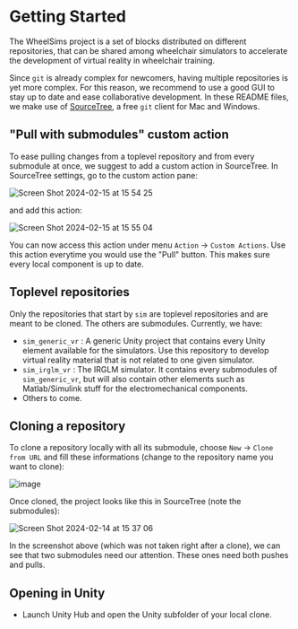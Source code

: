 # Getting Started

The WheelSims project is a set of blocks distributed on different repositories, that can be shared among wheelchair simulators to accelerate the development of virtual reality in wheelchair training.

Since `git` is already complex for newcomers, having multiple repositories is yet more complex. For this reason, we recommend to use a good GUI to stay up to date and ease collaborative development. In these README files, we make use of [SourceTree](https://www.sourcetreeapp.com/), a free `git` client for Mac and Windows.

## "Pull with submodules" custom action

To ease pulling changes from a toplevel repository and from every submodule at once, we suggest to add a custom action in SourceTree. In SourceTree settings, go to the custom action pane:

![Screen Shot 2024-02-15 at 15 54 25](https://github.com/WheelSims/.github/assets/34967663/af713a4a-d311-4252-969b-2a7730b1f7e9)

and add this action:

![Screen Shot 2024-02-15 at 15 55 04](https://github.com/WheelSims/.github/assets/34967663/7eec0dd2-5790-43b5-b7c8-9d44a466fe69)

You can now access this action under menu `Action` → `Custom Actions`. Use this action everytime you would use the "Pull" button. This makes sure every local component is up to date.

## Toplevel repositories

Only the repositories that start by `sim` are toplevel repositories and are meant to be cloned. The others are submodules. Currently, we have:

- `sim_generic_vr` : A generic Unity project that contains every Unity element available for the simulators. Use this repository to develop virtual reality material that is not related to one given simulator.
- `sim_irglm_vr` : The IRGLM simulator. It contains every submodules of `sim_generic_vr`, but will also contain other elements such as Matlab/Simulink stuff for the electromechanical components.
- Others to come.

## Cloning a repository

To clone a repository locally with all its submodule, choose `New` → `Clone from URL` and fill these informations (change to the repository name you want to clone):

![image](https://github.com/WheelSims/sim_generic_vr/assets/34967663/d9d2e243-29f7-4dea-994a-e5b46fa4fef7)

Once cloned, the project looks like this in SourceTree (note the submodules):

![Screen Shot 2024-02-14 at 15 37 06](https://github.com/WheelSims/sim_generic_vr/assets/34967663/5093f6aa-ee5a-4223-9402-8472cb9290a4)

In the screenshot above (which was not taken right after a clone), we can see that two submodules need our attention. These ones need both pushes and pulls.


## Opening in Unity

- Launch Unity Hub and open the Unity subfolder of your local clone.
